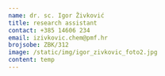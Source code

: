 ```yaml
---
name: dr. sc. Igor Živković
title: research assistant
contact: +385 14606 234
email: izivkovic.chem@pmf.hr
brojsobe: ZBK/312
image: /static/img/igor_zivkovic_foto2.jpg
content: t﻿emp
---
```

